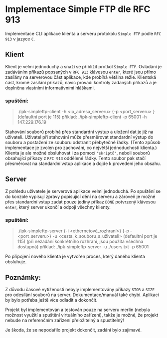 
# Implementace Simple FTP dle RFC 913

Implementace CLI aplikace klienta a serveru protokolu `Simple FTP` podle `RFC 913` v jazyce `C`.
## Klient
Klient je velmi jednoduchý a snaží se přiblížit protkol `Simple FTP`. Ovládání je zadáváním příkazů popsaných v `RFC 913` klávesou `enter`, které jsou přímo zasílány na serverovou část aplikace, kde probíhá většina režie. Klientská část, kromě zasílání příkazů, navíc provadí kontroly zadaných příkazů a je doplněna vlastními informativními hláškami.
### spuštění:
>./ipk-simpleftp-client -h <ip_adresa_serveru> {-p <port_serveru> }
> (defaultní port je 115)
>příklad: ./ipk-simpleftp-client -p 65001 -h 147.229.176.19

Stahování souborů probíhá přes standardní výstup a uložení dat je již na uživateli. Uživatel při stahování může přesměrovat standardní výstup do souboru a postažení ze souboru odstranit přebytečné řádky. (Tento způsob implementace je zvolen pro zachování, co největší jednoduchosti klienta.) 
Klienta je ale možné obsluhovat i za pomocí `"skriptů"`, neboli souborů obsahující příkazy z `RFC 913` oddělené řádky. Tento soubor pak stačí přesměrovat na standardní vstup aplikace a dojde k provedení jeho obsahu.

## Server
Z pohledu uživatele je serverová aplikace velmi jednoduchá. Po spuštění se do konzole vypisují zprávy popisující dění na serveru a zároveň je možné přes standardní vstup zadat pouze jediný příkaz `DONE` potvrzený klávesou `enter`, který server ukončí a odpojí všechny klienty.

### spuštění:
>./ipk-simpleftp-server {-i <ethernetové_rozhraní>} {-p ­­<port_serveru>} -u <cesta_k_souboru_s_uživateli>
> (defaultní port je 115)
> (při nezadání konkrétního rozhraní, jsou použita všechna dostupná)
>příklad: ./ipk-simpleftp-server -u ./users.txt -p 65001

Po připojení nového klienta je vytvořen proces, který daného klienta obsluhuje.

## Poznámky:
Z důvodu časové vytíženosti nebyly implementovány příkazy `STOR` a `SIZE` pro odesílání souborů na server. Dokumentace/manuál také chybí. 
Aplikaci by bylo potřeba ještě více odladit a dokončit.

Projekt byl implementován a testován pouze na serveru merlin (nebyla možnost využití a spuštění virtuálního zařízení), takže je možné, že projekt nebude na referenčním zařízení přeložitelný a spustitelný!

Je škoda, že se nepodařilo projekt dokončit, zadání bylo zajímavé.
